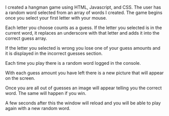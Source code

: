 I created a hangman game using HTML, Javascript, and CSS.
 The user has a random word selected from an array of words I created. The game begins once you select your first letter with your mouse. 

Each letter you choose counts as a guess. If the letter you selected is in the current word, it replaces an underscore with that letter and adds it into the correct guess array.

If the letter you selected is wrong you lose one of your guess amounts and it is displayed in the incorrect guesses section. 

Each time you play there is a random word logged in the console.

With each guess amount you have left there is a new picture that will appear on the screen. 

Once you are all out of guesses an image will appear telling you the correct word. The same will happen if you win. 

A few seconds after this the window will reload and you will be able to play again with a new random word. 